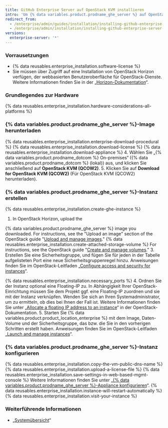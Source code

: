 ```yaml
---
title: GitHub Enterprise Server auf OpenStack KVM installieren
intro: 'Um {% data variables.product.prodname_ghe_server %} auf OpenStack KVM zu installieren, müssen Sie über OpenStack-Zugriff verfügen und das {% data variables.product.prodname_ghe_server %} QCOW2-Image herunterladen.'
redirect_from:
  - /enterprise/admin/guides/installation/installing-github-enterprise-on-openstack-kvm/
  - /enterprise/admin/installation/installing-github-enterprise-server-on-openstack-kvm
versions:
  enterprise-server: '*'
---
```


### Vorrausetzungen

- {% data reusables.enterprise_installation.software-license %}
- Sie müssen über Zugriff auf eine Installation von OpenStack Horizon verfügen, der webbasierten Benutzeroberfläche für OpenStack-Dienste. Weitere Informationen finden Sie in der „[Horizon-Dokumentation](https://docs.openstack.org/horizon/latest/)“.

### Grundlegendes zur Hardware

{% data reusables.enterprise_installation.hardware-considerations-all-platforms %}

### {% data variables.product.prodname_ghe_server %}-Image herunterladen

{% data reusables.enterprise_installation.enterprise-download-procedural %}
{% data reusables.enterprise_installation.download-license %}
{% data reusables.enterprise_installation.download-appliance %}
4. Wählen Sie „{% data variables.product.prodname_dotcom %} On-premises“ ({% data variables.product.prodname_dotcom %} (lokal)) aus, und klicken Sie anschließend auf **OpenStack KVM (QCOW2)**.
5. Klicken Sie auf **Download for OpenStack KVM (QCOW2)** (Für OpenStack KVM (QCOW2) herunterladen).

### {% data variables.product.prodname_ghe_server %}-Instanz erstellen

{% data reusables.enterprise_installation.create-ghe-instance %}

1. In OpenStack Horizon, upload the

{% data variables.product.prodname_ghe_server %} image you downloaded. For instructions, see the "Upload an image" section of the OpenStack guide "[Upload and manage images](https://docs.openstack.org/horizon/latest/user/manage-images.html)."
{% data reusables.enterprise_installation.create-attached-storage-volume %} For instructions, see the OpenStack guide "[Create and manage volumes](https://docs.openstack.org/horizon/latest/user/manage-volumes.html)."
3. Erstellen Sie eine Sicherheitsgruppe, und fügen Sie für jeden in der Tabelle aufgelisteten Port eine neue Sicherheitsgruppenregel hinzu. Anweisungen finden Sie im OpenStack-Leitfaden „[Configure access and security for instances](https://docs.openstack.org/horizon/latest/user/configure-access-and-security-for-instances.html)“.

  {% data reusables.enterprise_installation.necessary_ports %}
4. Ordnen Sie der Instanz optional eine Floating-IP zu. In Abhängigkeit Ihrer OpenStack-Einrichtung müssen Sie dem Projekt ggf. eine Floating-IP zuordnen und sie mit der Instanz verknüpfen. Wenden Sie sich an Ihren Systemadministrator, um zu ermitteln, ob dies bei Ihnen der Fall ist. Weitere Informationen finden Sie unter „[Allocate a floating IP address to an instance](https://docs.openstack.org/horizon/latest/user/configure-access-and-security-for-instances.html#allocate-a-floating-ip-address-to-an-instance)“ in der OpenStack-Dokumentation.
5. Starten Sie {% data variables.product.product_location_enterprise %} mit dem Image, Daten-Volume und der Sicherheitsgruppe, das bzw. die Sie in den vorherigen Schritten erstellt haben. Anweisungen finden Sie im OpenStack-Leitfaden „[Launch and manage instances](https://docs.openstack.org/horizon/latest/user/launch-instances.html)“.

### {% data variables.product.prodname_ghe_server %}-Instanz konfigurieren

{% data reusables.enterprise_installation.copy-the-vm-public-dns-name %}
{% data reusables.enterprise_installation.upload-a-license-file %}
{% data reusables.enterprise_installation.save-settings-in-web-based-mgmt-console %} Weitere Informationen finden Sie unter „[{% data variables.product.prodname_ghe_server %}-Appliance konfigurieren](/enterprise/admin/guides/installation/configuring-the-github-enterprise-server-appliance)“.
{% data reusables.enterprise_installation.instance-will-restart-automatically %}
{% data reusables.enterprise_installation.visit-your-instance %}

### Weiterführende Informationen

 - „[Systemübersicht](/enterprise/admin/guides/installation/system-overview)“
